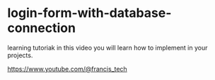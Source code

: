 # login-form-with-database-connection
learning tutoriak in this video you will learn how to implement in your projects.

https://www.youtube.com/@francis_tech
